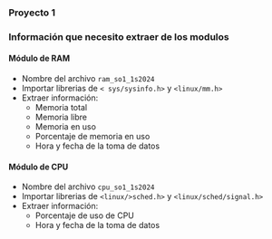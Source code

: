 ### Proyecto 1

### Información que necesito extraer de los modulos

#### Módulo de RAM
- Nombre del archivo `ram_so1_1s2024`
- Importar librerias de `< sys/sysinfo.h>` y `<linux/mm.h>`
- Extraer información:
  - Memoria total
  - Memoria libre
  - Memoria en uso
  - Porcentaje de memoria en uso
  - Hora y fecha de la toma de datos

#### Módulo de CPU
- Nombre del archivo `cpu_so1_1s2024`
- Importar librerias de `<linux/>sched.h>` y `<linux/sched/signal.h>`
- Extraer información:
  - Porcentaje de uso de CPU
  - Hora y fecha de la toma de datos
